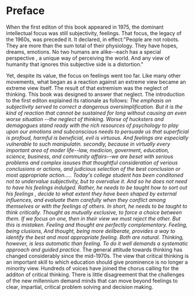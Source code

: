 # Preface
When the first editon of this book appeared in 1975,  the dominant intellectual focus was still subjectivity, feelings. That focus, the legacy of the 1960s, was preceded it. It declared,  in effect:"People are not robots. They are more than the sum total of their physiology. They have hopes, dreams, emotions. No two humans are alike--each has a special perspective , a unique way of perceiving the world.  And any view of humanity that ignores this subjective side is a distortion."

Yet, despite its value, the focus on feelings went too far. Like many other movements, what began as a reaction against an extreme view became an extreme view itself. The result of that extremism was the neglect of thinking. This book was designed to answer that neglect. The introduction to the first editon explained its rationale as follows:
	*The emphasis on subjectivity served to correct a dangerous oversimplification. But it is the kind of reaction that cannot be sustained for long without causing an even worse situation --the neglect of thinking. Worse of hucksters and demagogues stand ready with the rich resources of psychology to play upon our emotions and subconscious needs to persuade us that superficial is profoud, harmful is beneficial, evil is virtuous. And feelings are especially vulnerable to such manipulatin.
	secondly, because in virtually every important area of moder life--law, medicion, goverment, education, science, business, and community affairs--we are beset with serious problems and complex issuses that thoughtful consideration of verious conclusions or actions, and judicious selection of the best conclusion or most appropriate action.....
	Today's college student has been conditoned not to undervalue subjectivity, but to overvalue it. And so he does not need to have his feelings indulged. Rather, he needs to be taught how to sort out his feelings , decide to what extent they have been shaped by external influences, and evaluate them carefully when they conflict among themselves or with the feelings of others. In short, he needs to be taught to think critically. Thought as mutually exclusive, to force a choice between them. If we focus on one, then in their view we must reject the other. But this is mistaken. Feeling and thought are perfectly complementary. Feeling, being clusions, And thought, being more deliberate, provides a way to identify the best and most appropriate feeling. Both are natural. 
	Thinking, however, is less automatic than feeling. To do it well demands a systematic approach and guided practice.*
The general attitude towards thinking has changed considerably since the mid-1970s. The view that critical thinking is an important skill to which education should give prominence is no longer a minority view. Hundreds of voices have joined the chorus calling for the additon of critical thinking. There is little disagreement that the challenges of the new millennium demand minds that can move beyond feelings to clear, impartial, critical problem solving and decision making.